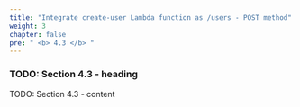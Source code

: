 ```yaml
---
title: "Integrate create-user Lambda function as /users - POST method"
weight: 3
chapter: false
pre: " <b> 4.3 </b> "
---
```


### TODO: Section 4.3 - heading

TODO: Section 4.3 - content
